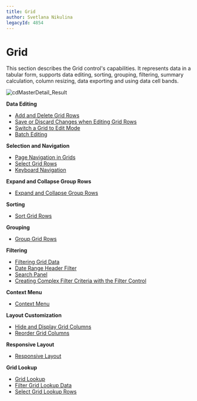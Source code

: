 ```yaml
---
title: Grid
author: Svetlana Nikulina
legacyId: 4854
---
```

# Grid
This section describes the Grid control's capabilities. It represents data in a tabular form, supports data editing, sorting, grouping, filtering, summary calculation, column resizing, data exporting and using data cell bands. 

![cdMasterDetail_Result](../images/img6625.png)

**Data Editing**
* [Add and Delete Grid Rows](grid/data-editing/add-and-delete-grid-rows.md)
* [Save or Discard Changes when Editing Grid Rows](grid/data-editing/save-or-discard-changes-when-editing-grid-rows.md)
* [Switch a Grid to Edit Mode](grid/data-editing/switch-a-grid-to-edit-mode.md)
* [Batch Editing](grid/data-editing/batch-editing.md)

**Selection and Navigation**
* [Page Navigation in Grids](grid/selection-and-navigation/page-navigation-in-grids.md)
* [Select Grid Rows](grid/selection-and-navigation/select-grid-rows.md)
* [Keyboard Navigation](grid/selection-and-navigation/keyboard-navigation.md)

**Expand and Collapse Group Rows**
* [Expand and Collapse Group Rows](grid/expand-and-collapse-group-rows/expand-and-collapse-group-rows.md)

**Sorting**
* [Sort Grid Rows](grid/sorting/sort-grid-rows.md)

**Grouping**
* [Group Grid Rows](grid/grouping/group-grid-rows.md)

**Filtering**
* [Filtering Grid Data](grid/filtering/filtering-grid-data.md)
* [Date Range Header Filter](grid/filtering/date-range-header-filter.md)
* [Search Panel](grid/filtering/search-panel.md)
* [Creating Complex Filter Criteria with the Filter Control](grid/filtering/creating-complex-filter-criteria-with-the-filter-control.md)

**Context Menu**
* [Context Menu](grid/context-menu/context-menu.md)

**Layout Customization**
* [Hide and Display Grid Columns](grid/layout-customization/hide-and-display-grid-columns.md)
* [Reorder Grid Columns](grid/layout-customization/reorder-grid-columns.md)

**Responsive Layout**
* [Responsive Layout](grid/responsive-layout/responsive-layout.md)

**Grid Lookup**
* [Grid Lookup](grid/grid-lookup/grid-lookup.md)
* [Filter Grid Lookup Data](grid/grid-lookup/filter-grid-lookup-data.md)
* [Select Grid Lookup Rows](grid/grid-lookup/select-grid-lookup-rows.md)
